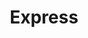 ---
title: "Express"
url: /ciudad-autonoma-de-buenos-aires/express-blanco-encalada/
shop: comodidad
---